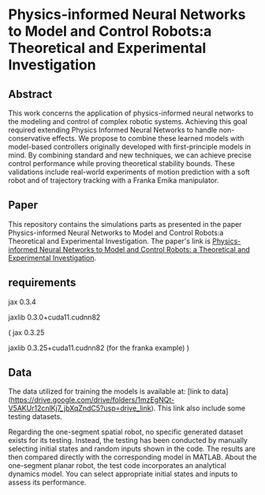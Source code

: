# Physics-informed Neural Networks to Model and Control Robots:a Theoretical and Experimental Investigation

## Abstract
This work concerns the application of physics-informed neural networks to the modeling and control of complex robotic systems. Achieving this goal required extending Physics Informed Neural Networks to handle non-conservative effects. We propose to combine these learned models with model-based controllers originally developed with first-principle models in mind. By combining standard and new techniques, we can achieve precise control performance while proving theoretical stability bounds. These validations include real-world experiments of motion prediction with a soft robot and of trajectory tracking with a Franka Emika manipulator.

## Paper
This repository contains the simulations parts as presented in the paper Physics-informed Neural Networks to Model and Control Robots:a Theoretical and Experimental Investigation. The paper's link is [Physics-informed Neural Networks to Model and Control Robots:
a Theoretical and Experimental Investigation](https://arxiv.org/pdf/2305.05375.pdf).

## requirements
jax                       0.3.4 

jaxlib                    0.3.0+cuda11.cudnn82 

(
jax                       0.3.25 

jaxlib                    0.3.25+cuda11.cudnn82 
(for the franka example)
)

## Data
The data utilized for training the models is available at: [link to data] (https://drive.google.com/drive/folders/1mzEgNQt-V5AKUr12cnlKj7_jbXqZndC5?usp=drive_link). This link also include some testing datasets. 

Regarding the one-segment spatial robot, no specific generated dataset exists for its testing. Instead, the testing has been conducted by manually selecting initial states and random inputs shown in the code. The results are then compared directly with the corresponding model in MATLAB. About the one-segment planar robot, the test code incorporates an analytical dynamics model. You can select appropriate initial states and inputs to assess its performance.


